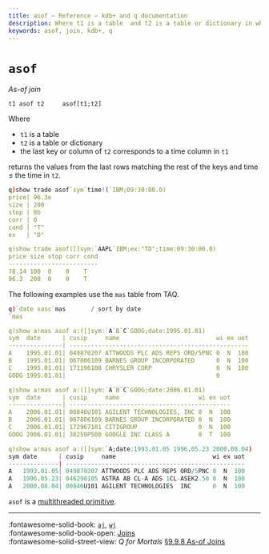 ```yaml
---
title: asof – Reference – kdb+ and q documentation
description: Where t1 is a table  and t2 is a table or dictionary in which the last key or column of t2 corresponds to a time column in t1, asof[t1;t2] returns the values from the last rows matching the rest of the keys and time ≤ the time in t2.
keywords: asof, join, kdb+, q
---
```

# `asof`




_As-of join_

```syntax
t1 asof t2     asof[t1;t2]
```

Where

-   `t1` is a table
-   `t2` is a table or dictionary
-   the last key or column of `t2` corresponds to a time column in `t1`

returns the values from the last rows matching the rest of the keys and time ≤ the time in `t2`.

```q
q)show trade asof`sym`time!(`IBM;09:30:00.0)
price| 96.3e
size | 200
stop | 0b
corr | 0
cond | "T"
ex   | "D"

q)show trade asof([]sym:`AAPL`IBM;ex:"TD";time:09:30:00.0)
price size stop corr cond
-------------------------
78.14 100  0    0    T
96.3  200  0    0    T
```

The following examples use the `mas` table from TAQ.

```q
q)`date xasc`mas       / sort by date
`mas

q)show a!mas asof a:([]sym:`A`B`C`GOOG;date:1995.01.01)
sym  date      | cusip     name                           wi ex uot
---------------| --------------------------------------------------
A    1995.01.01| 049870207 ATTWOODS PLC ADS REP5 ORD/5PNC 0  N  100
B    1995.01.01| 067806109 BARNES GROUP INCORPORATED      0  N  100
C    1995.01.01| 171196108 CHRYSLER CORP                  0  N  100
GOOG 1995.01.01|                                          0

q)show a!mas asof a:([]sym:`A`B`C`GOOG;date:2006.01.01)
sym  date      | cusip     name                      wi ex uot
---------------| ---------------------------------------------
A    2006.01.01| 00846U101 AGILENT TECHNOLOGIES, INC 0  N  100
B    2006.01.01| 067806109 BARNES GROUP INCORPORATED 0  N  100
C    2006.01.01| 172967101 CITIGROUP                 0  N  100
GOOG 2006.01.01| 38259P508 GOOGLE INC CLASS A        0  T  100

q)show a!mas asof a:([]sym:`A;date:1993.01.05 1996.05.23 2000.08.04)
sym date      | cusip     name                           wi ex uot
--------------| --------------------------------------------------
A   1993.01.05| 049870207 ATTWOODS PLC ADS REP5 ORD/5PNC 0  N  100
A   1996.05.23| 046298105 ASTRA AB CL-A ADS 1CL-ASEK2.50 0  N  100
A   2000.08.04| 00846U101 AGILENT TECHNOLOGIES  INC      0  N  100
```

`asof` is a [multithreaded primitive](../kb/mt-primitives.md).

----
:fontawesome-solid-book:
[`aj`](aj.md), 
[`wj`](wj.md)
<br>
:fontawesome-solid-book-open:
[Joins](../basics/joins.md)
<br>
:fontawesome-solid-street-view:
_Q for Mortals_
[§9.9.8 As-of Joins](/q4m3/9_Queries_q-sql/#998-as-of-joins)

